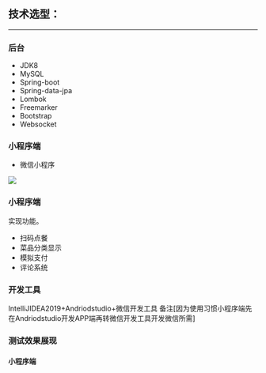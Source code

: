 ## 技术选型：
---
### 后台
- JDK8
- MySQL
- Spring-boot
- Spring-data-jpa
- Lombok
- Freemarker
- Bootstrap
- Websocket
### 小程序端
- 微信小程序

![](https://upload-images.jianshu.io/upload_images/6273713-928017278f465cbd.png?imageMogr2/auto-orient/strip%7CimageView2/2/w/1240)
### 小程序端
实现功能。
- 扫码点餐
- 菜品分类显示
- 模拟支付
- 评论系统

### 开发工具
IntelliJIDEA2019+Andriodstudio+微信开发工具
备注[因为使用习惯小程序端先在Andriodstudio开发APP端再转微信开发工具开发微信所需]
### 测试效果展现
#### 小程序端










